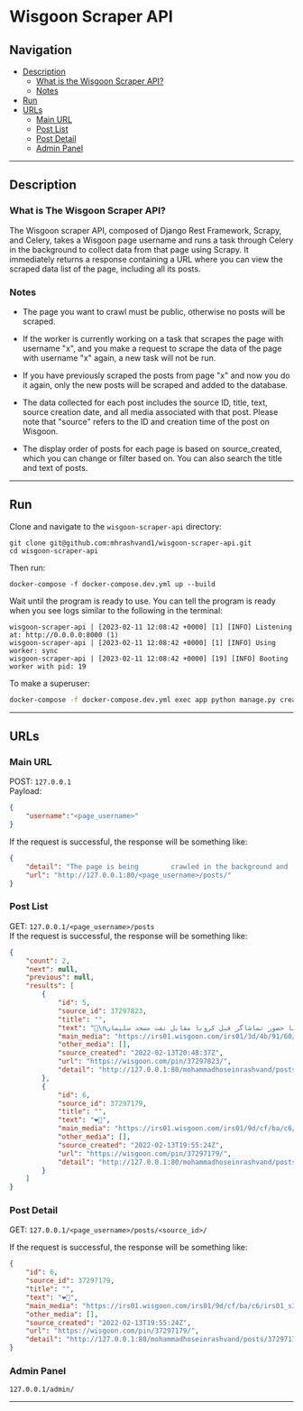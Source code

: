 # Wisgoon Scraper API 

## Navigation 
- [Description](#description)
  - [What is the Wisgoon Scraper API?](#what-is-the-wisgoon-scraper-api)
  - [Notes](#notes)
- [Run](#run)
- [URLs](#urls)  
  - [Main URL](#main-url)
  - [Post List](#post-list)
  - [Post Detail](#post-detail)
  - [Admin Panel](#admin-panel)

-----
## Description  

### What is The Wisgoon Scraper API?  
The Wisgoon scraper API, composed of Django Rest Framework, Scrapy, and Celery, takes a Wisgoon page username and runs a task through Celery in the background to collect data from that page using Scrapy. It immediately returns a response containing a URL where you can view the scraped data list of the page, including all its posts.    

### Notes

- The page you want to crawl must be public, otherwise no posts will be scraped. 

- If the worker is currently working on a task that scrapes the page with username "x", and you make a request to scrape the data of the page with username "x" again, a new task will not be run.  

- If you have previously scraped the posts from page "x" and now you do it again, only the new posts will be scraped and added to the database.   

- The data collected for each post includes the source ID, title, text, source creation date, and all media associated with that post.
Please note that "source" refers to the ID and creation time of the post on Wisgoon. 

- The display order of posts for each page is based on source_created, which you can change or filter based on. You can also search the title and text of posts.  

-----  
## Run  

Clone and navigate to the `wisgoon-scraper-api` directory:

``` shell  
git clone git@github.com:mhrashvand1/wisgoon-scraper-api.git  
cd wisgoon-scraper-api 
```  

Then run:

``` shell   
docker-compose -f docker-compose.dev.yml up --build  
```  

Wait until the program is ready to use. You can tell the program is ready when you see logs similar to the following in the terminal: 
``` shell   
wisgoon-scraper-api | [2023-02-11 12:08:42 +0000] [1] [INFO] Listening at: http://0.0.0.0:8000 (1)
wisgoon-scraper-api | [2023-02-11 12:08:42 +0000] [1] [INFO] Using worker: sync
wisgoon-scraper-api | [2023-02-11 12:08:42 +0000] [19] [INFO] Booting worker with pid: 19

```
To make a superuser:  
``` bash   
docker-compose -f docker-compose.dev.yml exec app python manage.py createsuperuser
```


-----
## URLs  

### Main URL  
POST: `127.0.0.1`   
Payload:   

``` json 
{
    "username":"<page_username>"
}
```  
If the request is successful, the response will be something like:      
``` json 
{
    "detail": "The page is being        crawled in the background and        theresults can be viewed at the        URL below.",
    "url": "http://127.0.0.1:80/<page_username>/posts/"
}
```  
### Post List
GET: `127.0.0.1/<page_username>/posts`    
If the request is successful, the response will be something like:   
  
``` json   
{
    "count": 2,
    "next": null,
    "previous": null,
    "results": [
        {
            "id": 5,
            "source_id": 37297823,
            "title": "",
            "text": "🔵\nاخرین بازی با حضور تماشاگر قبل کرونا مقابل نفت مسجد سلیمان",
            "main_media": "https://irs01.wisgoon.com/irs01/3d/4b/91/60/irs01_s3old_633x364_DhFyDORQ_1958450_1644785317699660503.jpeg",
            "other_media": [],
            "source_created": "2022-02-13T20:48:37Z",
            "url": "https://wisgoon.com/pin/37297823/",
            "detail": "http://127.0.0.1:80/mohammadhoseinrashvand/posts/37297823/"
        },
        {
            "id": 6,
            "source_id": 37297179,
            "title": "",
            "text": "❤💙",
            "main_media": "https://irs01.wisgoon.com/irs01/9d/cf/ba/c6/irs01_s3old_1023x1280_CPnH5kD6_1958450_1644782124619008345.jpeg",
            "other_media": [],
            "source_created": "2022-02-13T19:55:24Z",
            "url": "https://wisgoon.com/pin/37297179/",
            "detail": "http://127.0.0.1:80/mohammadhoseinrashvand/posts/37297179/"
        }
    ]
}
```     
### Post Detail
GET: `127.0.0.1/<page_username>/posts/<source_id>/` 

If the request is successful, the response will be something like:   

``` json   
{
    "id": 6,
    "source_id": 37297179,
    "title": "",
    "text": "❤💙",
    "main_media": "https://irs01.wisgoon.com/irs01/9d/cf/ba/c6/irs01_s3old_1023x1280_CPnH5kD6_1958450_1644782124619008345.jpeg",
    "other_media": [],
    "source_created": "2022-02-13T19:55:24Z",
    "url": "https://wisgoon.com/pin/37297179/",
    "detail": "http://127.0.0.1:80/mohammadhoseinrashvand/posts/37297179/"
}
```
### Admin Panel      
`127.0.0.1/admin/`  

-----